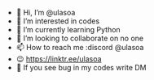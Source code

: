 - 👋 Hi, I’m @ulasoa
- 👀 I’m interested in codes
- 🌱 I’m currently learning Python
- 💞️ I’m looking to collaborate on no one
- 📫 How to reach me :discord @ulasoa
- 😉 https://linktr.ee/ulasoa
- 🤔 If you see bug in my codes write DM

<!---
ulasoa/ulasoa is a ✨ special ✨ repository because its `README.md` (this file) appears on your GitHub profile.
You can click the Preview link to take a look at your changes.
--->
